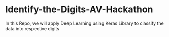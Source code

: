 # Identify-the-Digits-AV-Hackathon
In this Repo, we will apply Deep Learning using Keras Library to classify the data into respective digits
